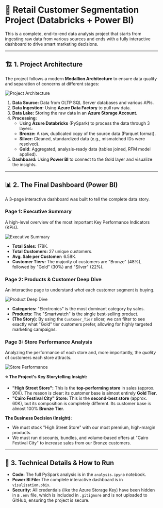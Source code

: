 # 🚀 Retail Customer Segmentation Project (Databricks + Power BI)

This is a complete, end-to-end data analysis project that starts from ingesting raw data from various sources and ends with a fully interactive dashboard to drive smart marketing decisions.

---

## 🏗️ 1. Project Architecture

The project follows a modern **Medallion Architecture** to ensure data quality and separation of concerns at different stages:

![Project Architecture](images/architecture.jpg)

1.  **Data Source:** Data from OLTP SQL Server databases and various APIs.
2.  **Data Ingestion:** Using **Azure Data Factory** to pull raw data.
3.  **Data Lake:** Storing the raw data in an **Azure Storage Account**.
4.  **Processing:**
    * Using **Azure Databricks** (PySpark) to process the data through 3 layers:
    * **Bronze:** A raw, duplicated copy of the source data (Parquet format).
    * **Silver:** Cleaned, standardized data (e.g., mismatched IDs were resolved).
    * **Gold:** Aggregated, analysis-ready data (tables joined, RFM model applied).
5.  **Dashboard:** Using **Power BI** to connect to the Gold layer and visualize the insights.

---

## 📊 2. The Final Dashboard (Power BI)

A 3-page interactive dashboard was built to tell the complete data story.

### Page 1: Executive Summary

A high-level overview of the most important Key Performance Indicators (KPIs).

![Executive Summary](images/dashboard_summary.png)

* **Total Sales:** 178K.
* **Total Customers:** 27 unique customers.
* **Avg. Sale per Customer:** 6.58K.
* **Customer Tiers:** The majority of customers are "Bronze" (48%), followed by "Gold" (30%) and "Silver" (22%).

### Page 2: Products & Customer Deep Dive

An interactive page to understand *what* each customer segment is buying.

![Product Deep Dive](images/dashboard_products.png)

* **Categories:** "Electronics" is the most dominant category by sales.
* **Products:** The "Smartwatch" is the single best-selling product.
* **(The Story):** By using the `Customer_Tier` slicer, we can filter to see exactly what "Gold" tier customers prefer, allowing for highly targeted marketing campaigns.

### Page 3: Store Performance Analysis

Analyzing the performance of each store and, more importantly, the *quality* of customers each store attracts.

![Store Performance](images/dashboard_stores.png)

**⭐ The Project's Key Storytelling Insight:**

* **"High Street Store":** This is the **top-performing store** in sales (approx. 90K). The reason is clear: its customer base is almost entirely **Gold Tier**.
* **"Cairo Festival City" Store:** This is the **second-best store** (approx. 60K), but its composition is completely different. Its customer base is almost 100% **Bronze Tier**.

**The Business Decision (Insight):**
* We must stock "High Street Store" with our most premium, high-margin products.
* We must run discounts, bundles, and volume-based offers at "Cairo Festival City" to increase sales from our Bronze customers.

---

## 🚀 3. Technical Details & How to Run

* **Code:** The full PySpark analysis is in the `analysis.ipynb` notebook.
* **Power BI File:** The complete interactive dashboard is in `visulization.pbix`.
* **Security:** All credentials (like the Azure Storage Key) have been hidden in a `.env` file, which is included in `.gitignore` and is not uploaded to GitHub, ensuring the project is secure.